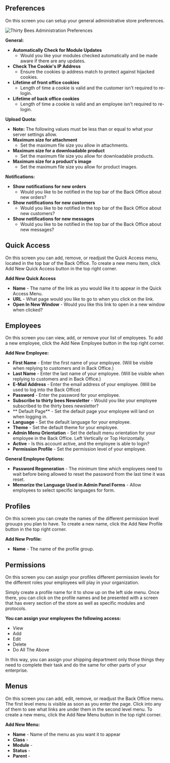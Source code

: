 ## Preferences

On this screen you can setup your general administrative store preferences.

![Thirty Bees Administration Preferences]({{baseurl}}/thirtybees/images/merchants-guide/thirty_bees-administration-preferences.jpg  "Thirty Bees Administration Preferences")

**General:**

- **Automatically Check for Module Updates** 
   - Would you like your modules checked automatically and be made aware if there are any updates.
- **Check The Cookie's IP Address** 
   - Ensure the cookies ip address match to protect against hijacked cookies.
- **Lifetime of front office cookies** 
   - Length of time a cookie is valid and the customer isn't required to re-login.
- **Lifetime of back office cookies** 
   - Length of time a cookie is valid and an employee isn't required to re-login.

**Upload Quota:**

- **Note:** The following values must be less than or equal to what your server settings allow.
- **Maximum size for attachment**
   - Set the maximum file size you allow in attachments.
- **Maximum size for a downloadable product** 
   - Set the maximum file size you allow for downloadable products.
- **Maximum size for a product's image** 
   - Set the maximum file size you allow for product images.

**Notifications:**

- **Show notifications for new orders** 
   - Would you like to be notified in the top bar of the Back Office about new orders?
- **Show notifications for new customers** 
   - Would you like to be notified in the top bar of the Back Office about new customers?
- **Show notifications for new messages** 
   - Would you like to be notified in the top bar of the Back Office about new messages?

## Quick Access

On this screen you can add, remove, or readjust the Quick Access menu, located in the top bar of the Back Office.  To create a new menu item, click Add New Quick Access button in the top right corner.

**Add New Quick Access**

- **Name** - The name of the link as you would like it to appear in the Quick Access Menu.
- **URL** - What page would you like to go to when you click on the link.
- **Open In New Window** - Would you like this link to open in a new window when clicked?

## Employees

On this screen you can view, add, or remove your list of employees.  To add a new employee, click the Add New Employee button in the top right corner.

**Add New Employee:**

- **First Name** - Enter the first name of your employee.  (Will be visible when replying to customers and in Back Office.)
- **Last Name** - Enter the last name of your employee.  (Will be visible when replying to customers and in Back Office.)
- **E-Mail Address** - Enter the email address of your employee.  (Will be used to log into the Back Office)
- **Password** - Enter the password for your employee.
- **Subscribe to thirty bees Newsletter** - Would you like your employee subscribed to the thirty bees newsletter?
- ** Default Page** - Set the default page your employee will land on when logging in.
- **Language** - Set the default language for your employee.
- **Theme** - Set the default theme for your employee.
- **Admin Menu Orientation** - Set the default menu orientation for your employee in the Back Office.  Left Vertically or Top Horizontally.
- **Active** - Is this account active, and the employee is able to login?
- **Permission Profile** - Set the permission level of your employee.

**General Employee Options:**

- **Password Regeneration** - The minimum time which employees need to wait before being allowed to reset the password from the last time it was reset.
- **Memorize the Language Used in Admin Panel Forms** - Allow employees to select specific languages for form.

## Profiles

On this screen you can create the names of the different permission level grouups you plan to have.  To create a new name, click the Add New Profile button in the top right corner.

**Add New Profile:**

- **Name** - The name of the profile group.

## Permissions

On this screen you can assign your profiles different permission levels for the different roles your employees will play in your organization.

Simply create a profile name for it to show up on the left side menu.  Once there, you can click on the profile names and be presented with a screen that has every section of the store as well as specific modules and protocols.  

**You can assign your employees the following access:**

- View
- Add
- Edit
- Delete
- Do All The Above

In this way, you can assign your shipping department only those things they need to complete their task and do the same for other parts of your enterprise.

## Menus

On this screen you can add, edit, remove, or readjust the Back Office menu.  The first level menu is visible as soon as you enter the page.  Click into any of them to see what links are under them in the second level menu.  To create a new menu, click the Add New Menu button in the top right corner.

**Add New Menu:**

- **Name** - Name of the menu as you want it to appear
- **Class** - 
- **Module** - 
- **Status** - 
- **Parent** - 
